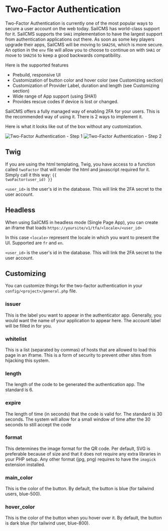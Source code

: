 # Two-Factor Authentication

Two-Factor Authentication is currently one of the most popular ways to secure a user account on the web today. SailCMS
has world-class support for it. SailCMS supports the `SHA1` implementation to have the largest support from authentication
applications out there. As soon as some key players upgrade their apps, SailCMS will be moving to `SHA256`, which is more
secure. An option in the `env` file will allow you to choose to continue on with `SHA1` or move to `SHA256` to keep a 
good backwards compatibility.

Here is the supported features

- Prebuild, responsive UI
- Customization of button color and hover color (see Customizing section)
- Customization of Provider Label, duration and length (see Customizing section)
- Wide range of App support (using SHA1)
- Provides rescue codes if device is lost or changed.

SailCMS offers a fully managed way of enabling 2FA for your users. This is the recommended way of using it. There is
2 ways to implement it.

Here is what it looks like out of the box without any customization.

![Two-Factor Authentication - Step 1](/2fa.jpg)
![Two-Factor Authentication - Step 2](/2fa-2.jpg)

## Twig

If you are using the html templating, Twig, you have access to a function called `twoFactor` that will render the 
html and javascript required for it. Simply call it this way: <code v-pre>{{ twoFactor(user_id) }}</code>

`<user_id>` is the user's id in the database. This will link the 2FA secret to the user account.

## Headless

When using SailCMS in headless mode (Single Page App), you can create an iframe that loads 
`https://yoursite/v1/tfa/<locale>/<user_id>`

In this case `<locale>` represent the locale in which you want to present the UI. Supported are `fr` and `en`.

`<user_id>` is the user's id in the database. This will link the 2FA secret to the user account.

## Customizing

You can customize things for the two-factor authentication in your `config/<project>/general.php` file.

### issuer

This is the label you want to appear in the authenticator app. Generally, you would want the name of your application
to appear here. The account label will be filled in for you.

### whitelist

This is a list (separated by commas) of hosts that are allowed to load this page in an iframe. This is a form of security
to prevent other sites from hijacking this system.

### length

The length of the code to be generated the authentication app. The standard is 6.

### expire

The length of time (in seconds) that the code is valid for. The standard is 30 seconds. The system will allow for a small
window of time after the 30 seconds to still accept the code 

### format

This determines the image format for the QR code. Per default, SVG is preferable because of size and that it does not
require any extra libraries in your PHP setup. Any other format (jpg, png) requires to have the `imagick` extension
installed.

### main_color

This is the color of the button. By default, the button is blue (for tailwind users, blue-500).

### hover_color

This is the color of the button when you hover over it. By default, the button is dark blue (for tailwind user, blue-800).